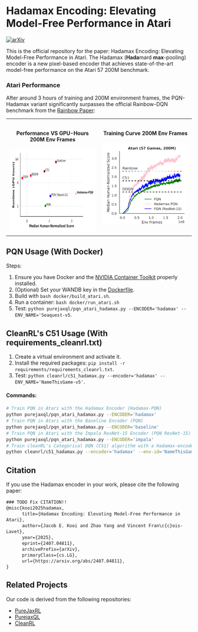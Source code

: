 # Hadamax Encoding: Elevating Model-Free Performance in Atari

[![arXiv](https://img.shields.io/badge/arXiv-2407.04811-b31b1b.svg)](https://arxiv.org/abs/2407.04811)

This is the official repository for the paper: Hadamax Encoding: Elevating Model-Free Performance in Atari. The Hadamax (**Hada**mard **max**-pooling) encoder is a new pixel-based encoder that achieves state-of-the-art model-free performance on the Atari 57 200M benchmark.
### Atari Performance

After around 3 hours of training and 200M environment frames, the PQN-Hadamax variant significantly surpasses the official Rainbow-DQN benchmark from the [Rainbow Paper](https://arxiv.org/abs/1710.02298):

<table style="width: 100%; text-align: center; border-collapse: collapse;">
  <tr>
    <td style="width: 33.33%; vertical-align: top; padding: 10px;">
      <h4>Performance VS GPU-Hours 200M Env Frames</h4>
      <img src="performance.png" alt="Atari-57_performance_vs_cost" width="400" height="225" style="max-width: 100%; display: block; margin: 0 auto;"/>
    </td>
    <td style="width: 33.33%; vertical-align: top; padding: 10px;">
      <h4>Training Curve 200M Env Frames</h4>
      <img src="Training_curve.png" alt="Atari-57_curves" width="240" style="max-width: 100%; display: block; margin: 0 auto;"/>
    </td>
  </tr>
</table>



## PQN Usage  (With Docker)

Steps:

1. Ensure you have Docker and the [NVIDIA Container Toolkit](https://docs.nvidia.com/datacenter/cloud-native/container-toolkit/latest/install-guide.html) properly installed.
2. (Optional) Set your WANDB key in the [Dockerfile](docker/Dockerfile).
3. Build with `bash docker/build_atari.sh`.
4. Run a container: `bash docker/run_atari.sh`
5. Test: `python purejaxql/pqn_atari_hadamax.py --ENCODER='hadamax' --ENV_NAME='Seaquest-v5`.

## CleanRL's C51 Usage  (With requirements_cleanrl.txt)

1. Create a virtual environment and activate it.
2. Install the required packages: `pip install -r requirements/requirements_cleanrl.txt`.
3. Test: `python cleanrl/c51_hadamax.py --encoder='hadamax' --ENV_NAME='NameThisGame-v5'`.

#### Commands:

```bash
# Train PQN in Atari with the Hadamax Encoder (Hadamax-PQN)
python purejaxql/pqn_atari_hadamax.py --ENCODER='hadamax'
# Train PQN in Atari with the Baseline Encoder (PQN)
python purejaxql/pqn_atari_hadamax.py --ENCODER='baseline'
# Train PQN in Atari with the Impala ResNet-15 Encoder (PQN ResNet-15)
python purejaxql/pqn_atari_hadamax.py --ENCODER='impala'
# Train cleanRL's Categorical DQN (C51) algorithm with a Hadamax-encoder
python cleanrl/c51_hadamax.py --encoder='hadamax' --env-id='NameThisGameNoFrameskip-v4'
```

## Citation

If you use the Hadamax encoder in your work, please cite the following paper:

```
### TODO Fix CITATION!!
@misc{kooi2025hadamax,
      title={Hadamax Encoding: Elevating Model-Free Performance in Atari}, 
      author={Jacob E. Kooi and Zhao Yang and Vincent Fran\c{c}ois-Lavet},
      year={2025},
      eprint={2407.04811},
      archivePrefix={arXiv},
      primaryClass={cs.LG},
      url={https://arxiv.org/abs/2407.04811}, 
}
```

## Related Projects

Our code is derived from the following repositories:

- [PureJaxRL](https://github.com/luchris429/purejaxrl)
- [PurejaxQL](https://github.com/mttga/purejaxql)
- [CleanRL](https://github.com/vwxyzjn/cleanrl)